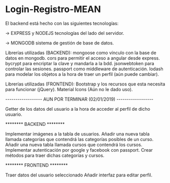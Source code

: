 ﻿# Login-Registro-MEAN

El backend está hecho con las siguientes tecnologías:

-> EXPRESS y NODEJS tecnologías del lado del servidor.

-> MONGODB sistema de gestión de base de datos.

Librerías utilizadas (BACKEND): mongoose como vínculo con la base de datos en mongodb. cors para permitir el acceso a angular desde express. bycrypt para encriptar la clave y mandarla a la bdd. jsonwebtoken para controlar las sesiones. passport como middleware de autenticación. lodash para modelar los objetos a la hora de traer un perfil (aún puede cambiar).

Librerías utilizadas (FRONTEND): Bootstrap y los recursos que esta necesita para funcionar (jQuery). Material Icons (Aún no le dado uso).

------------------ AUN POR TERMINAR (02/01/2019) ------------------

Getter de los datos del usuario a la hora de acceder al perfil de dicho usuario.

******** BACKEND ********

Implementar imágenes a la tabla de usuarios. Añadir una nueva tabla llamada categorías que contendrá las categorías posibles de un curso. Añadir una nueva tabla llamada cursos que contendrá los cursos. Implementar autenticación por google y facebook con passport. Crear métodos para traer dichas categorías y cursos.

******** FRONTEND ********

Traer datos del usuario seleccionado Añadir interfaz para editar perfil.